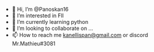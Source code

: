 - 👋 Hi, I’m @Panoskan16
- 👀 I’m interested in Fll
- 🌱 I’m currently learning python
- 💞️ I’m looking to collaborate on ...
- 📫 How to reach me kanellispan@gmail.com or discord Mr.Mathieu#3081

<!---
Panoskan16/Panoskan16 is a ✨ special ✨ repository because its `README.md` (this file) appears on your GitHub profile.
You can click the Preview link to take a look at your changes.
--->
